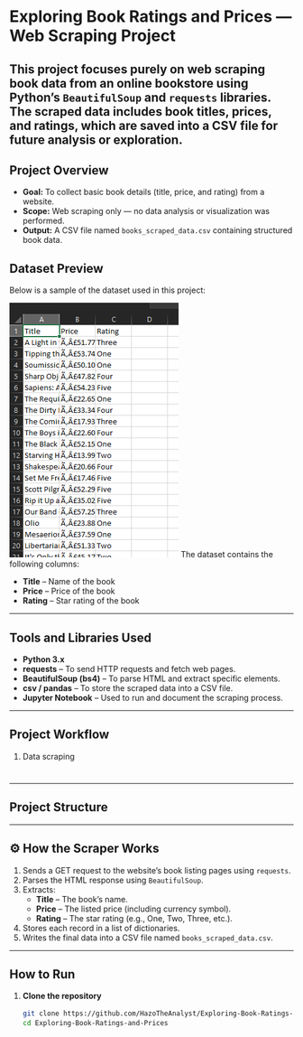 # Exploring Book Ratings and Prices — Web Scraping Project

This project focuses purely on **web scraping** book data from an online bookstore using Python’s `BeautifulSoup` and `requests` libraries.  
The scraped data includes **book titles, prices, and ratings**, which are saved into a CSV file for future analysis or exploration.
---
##  Project Overview

- **Goal:** To collect basic book details (title, price, and rating) from a website.  
- **Scope:** Web scraping only — no data analysis or visualization was performed.  
- **Output:** A CSV file named `books_scraped_data.csv` containing structured book data.

##  Dataset Preview

Below is a sample of the dataset used in this project:

![Dataset Screenshot](scraped%20data%20csv.png)
The dataset contains the following columns:
- **Title** – Name of the book
- **Price** – Price of the book
- **Rating** – Star rating of the book


---

##  Tools and Libraries Used

- **Python 3.x**
- **requests** – To send HTTP requests and fetch web pages.
- **BeautifulSoup (bs4)** – To parse HTML and extract specific elements.
- **csv / pandas** – To store the scraped data into a CSV file.
- **Jupyter Notebook** – Used to run and document the scraping process.


---

##  Project Workflow
1. Data scraping
#
---



##  Project Structure

---

## ⚙️ How the Scraper Works

1. Sends a GET request to the website’s book listing pages using `requests`.  
2. Parses the HTML response using `BeautifulSoup`.  
3. Extracts:
   - **Title** – The book’s name.
   - **Price** – The listed price (including currency symbol).
   - **Rating** – The star rating (e.g., One, Two, Three, etc.).  
4. Stores each record in a list of dictionaries.  
5. Writes the final data into a CSV file named `books_scraped_data.csv`.

---

##  How to Run

1. **Clone the repository**
   ```bash
   git clone https://github.com/HazoTheAnalyst/Exploring-Book-Ratings-and-Prices.git
   cd Exploring-Book-Ratings-and-Prices

